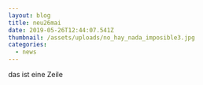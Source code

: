 ```yaml
---
layout: blog
title: neu26mai
date: 2019-05-26T12:44:07.541Z
thumbnail: /assets/uploads/no_hay_nada_imposible3.jpg
categories:
  - news
---
```

das ist eine Zeile
